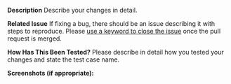 **Description**
Describe your changes in detail.

**Related Issue**
If fixing a bug, there should be an issue describing it with steps to reproduce. Please [use a keyword to close the issue](https://docs.github.com/en/issues/tracking-your-work-with-issues/using-issues/linking-a-pull-request-to-an-issue) once the pull request is merged.

**How Has This Been Tested?**
Please describe in detail how you tested your changes and state the test case name.

**Screenshots (if appropriate):**
